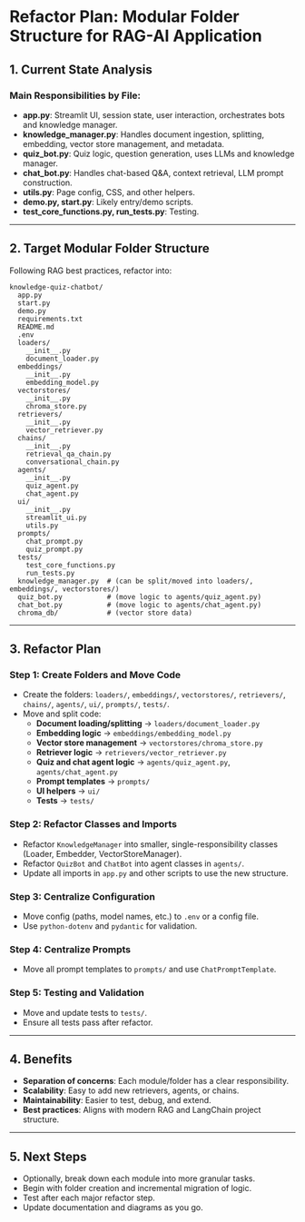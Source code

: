 # Refactor Plan: Modular Folder Structure for RAG-AI Application

## 1. Current State Analysis

### Main Responsibilities by File:
- **app.py**: Streamlit UI, session state, user interaction, orchestrates bots and knowledge manager.
- **knowledge_manager.py**: Handles document ingestion, splitting, embedding, vector store management, and metadata.
- **quiz_bot.py**: Quiz logic, question generation, uses LLMs and knowledge manager.
- **chat_bot.py**: Handles chat-based Q&A, context retrieval, LLM prompt construction.
- **utils.py**: Page config, CSS, and other helpers.
- **demo.py, start.py**: Likely entry/demo scripts.
- **test_core_functions.py, run_tests.py**: Testing.

---

## 2. Target Modular Folder Structure

Following RAG best practices, refactor into:

```
knowledge-quiz-chatbot/
  app.py
  start.py
  demo.py
  requirements.txt
  README.md
  .env
  loaders/
    __init__.py
    document_loader.py
  embeddings/
    __init__.py
    embedding_model.py
  vectorstores/
    __init__.py
    chroma_store.py
  retrievers/
    __init__.py
    vector_retriever.py
  chains/
    __init__.py
    retrieval_qa_chain.py
    conversational_chain.py
  agents/
    __init__.py
    quiz_agent.py
    chat_agent.py
  ui/
    __init__.py
    streamlit_ui.py
    utils.py
  prompts/
    chat_prompt.py
    quiz_prompt.py
  tests/
    test_core_functions.py
    run_tests.py
  knowledge_manager.py  # (can be split/moved into loaders/, embeddings/, vectorstores/)
  quiz_bot.py           # (move logic to agents/quiz_agent.py)
  chat_bot.py           # (move logic to agents/chat_agent.py)
  chroma_db/            # (vector store data)
```

---

## 3. Refactor Plan

### Step 1: Create Folders and Move Code
- Create the folders: `loaders/`, `embeddings/`, `vectorstores/`, `retrievers/`, `chains/`, `agents/`, `ui/`, `prompts/`, `tests/`.
- Move and split code:
  - **Document loading/splitting** → `loaders/document_loader.py`
  - **Embedding logic** → `embeddings/embedding_model.py`
  - **Vector store management** → `vectorstores/chroma_store.py`
  - **Retriever logic** → `retrievers/vector_retriever.py`
  - **Quiz and chat agent logic** → `agents/quiz_agent.py`, `agents/chat_agent.py`
  - **Prompt templates** → `prompts/`
  - **UI helpers** → `ui/`
  - **Tests** → `tests/`

### Step 2: Refactor Classes and Imports
- Refactor `KnowledgeManager` into smaller, single-responsibility classes (Loader, Embedder, VectorStoreManager).
- Refactor `QuizBot` and `ChatBot` into agent classes in `agents/`.
- Update all imports in `app.py` and other scripts to use the new structure.

### Step 3: Centralize Configuration
- Move config (paths, model names, etc.) to `.env` or a config file.
- Use `python-dotenv` and `pydantic` for validation.

### Step 4: Centralize Prompts
- Move all prompt templates to `prompts/` and use `ChatPromptTemplate`.

### Step 5: Testing and Validation
- Move and update tests to `tests/`.
- Ensure all tests pass after refactor.

---

## 4. Benefits

- **Separation of concerns**: Each module/folder has a clear responsibility.
- **Scalability**: Easy to add new retrievers, agents, or chains.
- **Maintainability**: Easier to test, debug, and extend.
- **Best practices**: Aligns with modern RAG and LangChain project structure.

---

## 5. Next Steps

- Optionally, break down each module into more granular tasks.
- Begin with folder creation and incremental migration of logic.
- Test after each major refactor step.
- Update documentation and diagrams as you go. 